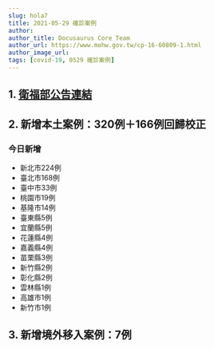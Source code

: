 ```yaml
---
slug: hola7
title: 2021-05-29 確診案例
author: 
author_title: Docusaurus Core Team
author_url: https://www.mohw.gov.tw/cp-16-60809-1.html
author_image_url: 
tags: [covid-19, 0529 確診案例]
---
```


## 1. [衛福部公告連結](https://www.cdc.gov.tw/Bulletin/Detail/MLPZkT6cSIuk_hg_iRimNg?typeid=9)

## 2. 新增本土案例：320例＋166例回歸校正

### 今日新增
* 新北市224例
* 臺北市168例
* 臺中市33例
* 桃園市19例
* 基隆市14例
* 臺東縣5例
* 宜蘭縣5例
* 花蓮縣4例
* 嘉義縣4例
* 苗栗縣3例
* 新竹縣2例
* 彰化縣2例
* 雲林縣1例
* 高雄市1例
* 新竹市1例

## 3. 新增境外移入案例：7例

